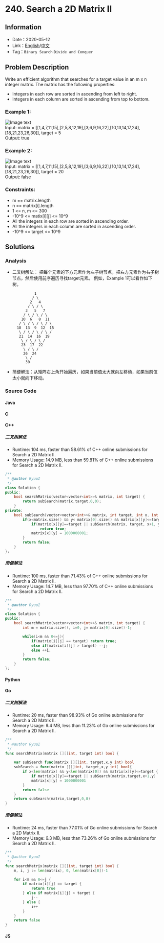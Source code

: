 # 240. Search a 2D Matrix II
## Information
* Date：2020-05-12
* Link：[English](https://leetcode.com/problems/search-a-2d-matrix-ii/)/[中文](https://leetcode-cn.com/problems/search-a-2d-matrix-ii/)
* Tag：`Binary Search` `Divide and Conquer`

## Problem Description
Write an efficient algorithm that searches for a target value in an m x n integer matrix. The matrix has the following properties:
* Integers in each row are sorted in ascending from left to right.
* Integers in each column are sorted in ascending from top to bottom.
### Example 1:  
![Image text](https://raw.githubusercontent.com/Ryuui-tkb/LeetCode/master/img/240_ex1.png)   
Input: matrix = [[1,4,7,11,15],[2,5,8,12,19],[3,6,9,16,22],[10,13,14,17,24],[18,21,23,26,30]], target = 5   
Output: true
### Example 2:  
![Image text](https://raw.githubusercontent.com/Ryuui-tkb/LeetCode/master/img/240_ex2.png)   
Input: matrix = [[1,4,7,11,15],[2,5,8,12,19],[3,6,9,16,22],[10,13,14,17,24],[18,21,23,26,30]], target = 20   
Output: false
### Constraints:
* m == matrix.length
* n == matrix[i].length
* 1 <= n, m <= 300
* -10^9 <= matix[i][j] <= 10^9
* All the integers in each row are sorted in ascending order.
* All the integers in each column are sorted in ascending order.
* -10^9 <= target <= 10^9
## Solutions
### Analysis
* 二叉树解法： 把每个元素的下方元素作为左子树节点，把右方元素作为右子树节点，然后使用前序遍历寻找target元素。 
例如，Example 1可以看作如下树。

                1
               / \
              2   4 
             / \ / \ 
            3   5   7
           / \ / \ / \ 
          10  6   8  11
         / \ / \ / \ / \ 
        18  13  9  12  15
         \ / \ / \ / \ /
         21  14  16  19
          \ / \ / \ /
          23  17  22
           \ / \ /
           26  24
            \ /
            30

* 简便解法：从矩阵右上角开始遍历，如果当前值太大就向左移动，如果当前值太小就向下移动。
### Source Code
#### Java
#### C
#### C++
##### 二叉树解法
* Runtime: 104 ms, faster than 58.61% of C++ online submissions for Search a 2D Matrix II.
* Memory Usage: 14.9 MB, less than 59.81% of C++ online submissions for Search a 2D Matrix II.
```cpp
/**
 * @author RyuuI
 */
class Solution {
public:
    bool searchMatrix(vector<vector<int>>& matrix, int target) {
        return subSearch(matrix,target,0,0); 
    }
private:
    bool subSearch(vector<vector<int>>& matrix, int target, int x, int y){
        if(x<matrix.size() && y< matrix[0].size() && matrix[x][y]<=target){
            if(matrix[x][y]==target || subSearch(matrix, target, x+1, y) || subSearch(matrix, target, x, y+1)) 
                return true;
            matrix[x][y] = 1000000001;
        }
        return false;
    }
};
```
##### 简便解法
* Runtime: 100 ms, faster than 71.43% of C++ online submissions for Search a 2D Matrix II.
* Memory Usage: 14.7 MB, less than 97.70% of C++ online submissions for Search a 2D Matrix II.
```cpp
/**
 * @author RyuuI
 */
class Solution {
public:
    bool searchMatrix(vector<vector<int>>& matrix, int target) {
        int m = matrix.size(), i=0, j= matrix[0].size()-1;

        while(i<m && 0<=j){
            if(matrix[i][j] == target) return true;
            else if(matrix[i][j] > target) --j;
            else ++i;
        }
        return false;
    }
};
```
#### Python
#### Go
##### 二叉树解法
* Runtime: 20 ms, faster than 98.93% of Go online submissions for Search a 2D Matrix II.
* Memory Usage: 6.4 MB, less than 11.23% of Go online submissions for Search a 2D Matrix II.
```go
/**
 * @author RyuuI
 */
func searchMatrix(matrix [][]int, target int) bool {
    
    var subSearch func(matrix [][]int, target,x,y int) bool
    subSearch = func(matrix [][]int, target,x,y int) bool{
        if x<len(matrix) && y<len(matrix[0]) && matrix[x][y]<=target {
            if matrix[x][y]==target || subSearch(matrix,target,x+1,y) || subSearch(matrix,target,x,y+1){ return true }
            matrix[x][y] = 1000000001
        }
        return false
    }
    return subSearch(matrix,target,0,0)
}
```
##### 简便解法
* Runtime: 24 ms, faster than 77.01% of Go online submissions for Search a 2D Matrix II.
* Memory Usage: 6.3 MB, less than 73.26% of Go online submissions for Search a 2D Matrix II.
```go
/**
 * @author RyuuI
 */
func searchMatrix(matrix [][]int, target int) bool {
    m, i, j := len(matrix), 0, len(matrix[0])-1

    for i<m && 0<=j {
        if matrix[i][j] == target {
            return true
        } else if matrix[i][j] > target {
            j--
        } else {
            i++
        }
    }
    return false
}
```
#### JS
